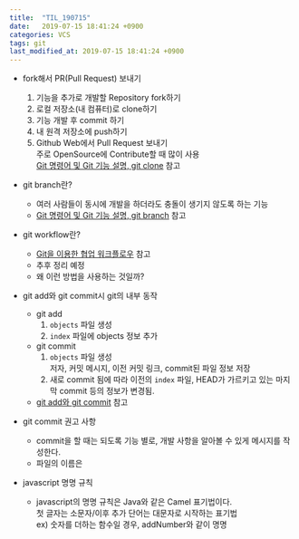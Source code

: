 ```yaml
---
title:  "TIL_190715"
date:   2019-07-15 18:41:24 +0900
categories: VCS
tags: git
last_modified_at: 2019-07-15 18:41:24 +0900
---
```


* fork해서 PR(Pull Request) 보내기  
  1. 기능을 추가로 개발할 Repository fork하기  
  2. 로컬 저장소(내 컴퓨터)로 clone하기
  3. 기능 개발 후 commit 하기
  4. 내 원격 저장소에 push하기
  5. Github Web에서 Pull Request 보내기    
  주로 OpenSource에 Contribute할 때 많이 사용  
  [Git 명령어 및 Git 기능 설명, git clone](https://2ssue.github.io/vcs/git-command/) 참고

* git branch란? 
  * 여러 사람들이 동시에 개발을 하더라도 충돌이 생기지 않도록 하는 기능
  * [Git 명령어 및 Git 기능 설명, git branch](https://2ssue.github.io/vcs/git-command/) 참고

* git workflow란?  
  * [Git을 이용한 협업 워크플로우](https://lhy.kr/git-workflow) 참고  
  * 추후 정리 예정
  * 왜 이런 방법을 사용하는 것일까?   
  
* git add와 git commit시 git의 내부 동작  
  * git add
    1. `objects` 파일 생성
    2. `index` 파일에 objects 정보 추가
  * git commit 
    1. `objects` 파일 생성  
    저자, 커밋 메시지, 이전 커밋 링크, commit된 파일 정보 저장
    2. 새로 commit 됨에 따라 이전의 `index` 파일, HEAD가 가르키고 있는 마지막 commit 등의 정보가 변경됨.
  * [git add와 git commit](https://2ssue.github.io/vcs/git-add_git-commit) 참고

* git commit 권고 사항
  * commit을 할 때는 되도록 기능 별로, 개발 사항을 알아볼 수 있게 메시지를 작성한다.
  * 파일의 이름은 

* javascript 명명 규칙
  * javascript의 명명 규칙은 Java와 같은 Camel 표기법이다.  
    첫 글자는 소문자/이후 추가 단어는 대문자로 시작하는 표기법  
    ex) 숫자를 더하는 함수일 경우, addNumber와 같이 명명

